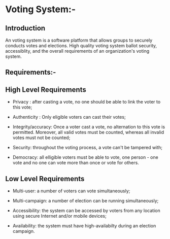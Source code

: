 # Voting System:-
## Introduction
An voting system is a software platform that allows groups to securely conducts votes and elections. High quality voting system ballot security, accessiblity, and the overall requirements of an organization's voting system.
## Requirements:- 
##  High Level Requirements
* Privacy : after casting a vote, no one should be able to link the voter to this vote;
* Authenticity : Only eligible voters can cast their votes;
* Integrity/accuracy: Once a voter cast a vote, no alternation to this vote is permitted. Moreover, all valid votes must be counted, whereas all invalid votes must not be counted;

* Security: throughout the voting process, a vote can't be tampered with;
* Democracy: all elligible voters must be able to vote, one person - one vote and no one can vote more than once or vote for others.
## Low Level Requirements
* Multi-user: a number of voters can vote simultaneously;


* Multi-campaign: a number of election can be running simultaneously;
* Accessibility: the system can be accessed by voters from any location using secure Internet and/or mobile devices;
* Availability: the system must have high-availabilty during an election campaign.

